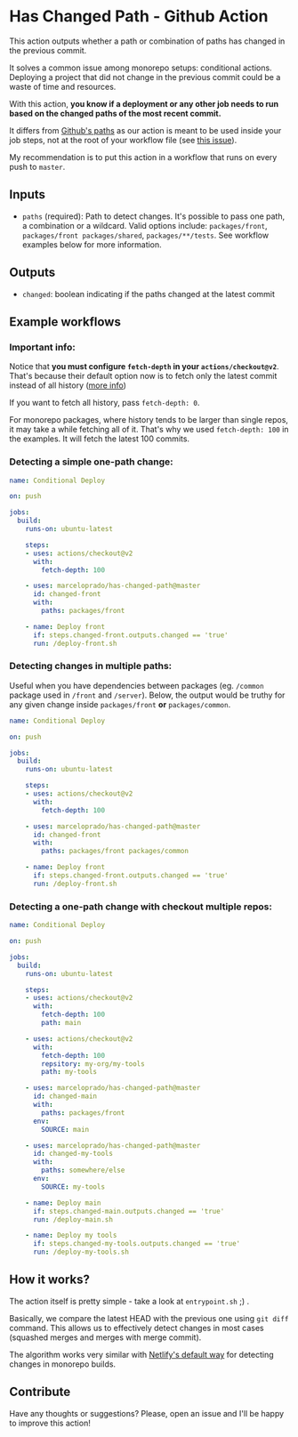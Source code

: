 # Has Changed Path - Github Action

This action outputs whether a path or combination of paths has changed in the previous commit.

It solves a common issue among monorepo setups: conditional actions. Deploying a project that did not change in the previous commit could be a waste of time and resources.

With this action, **you know if a deployment or any other job needs to run based on the changed paths of the most recent commit.**

It differs from [Github's paths](https://help.github.com/en/actions/automating-your-workflow-with-github-actions/workflow-syntax-for-github-actions#onpushpull_requestpaths) as our action is meant to be used inside your job steps, not at the root of your workflow file (see [this issue](https://github.community/t5/GitHub-Actions/Path-filtering-for-jobs-and-steps/td-p/33617)).

My recommendation is to put this action in a workflow that runs on every push to `master`.

## Inputs

- `paths` (required): Path to detect changes. It's possible to pass one path, a combination or a wildcard. Valid options include: `packages/front`, `packages/front packages/shared`, `packages/**/tests`. See workflow examples below for more information.

## Outputs

- `changed`: boolean indicating if the paths changed at the latest commit

## Example workflows

### Important info:

Notice that **you must configure `fetch-depth` in your `actions/checkout@v2`**. That's because their default option now is to fetch only the latest commit instead of all history ([more info](https://github.com/actions/checkout))

If you want to fetch all history, pass `fetch-depth: 0`.

For monorepo packages, where history tends to be larger than single repos, it may take a while fetching all of it. That's why we used `fetch-depth: 100` in the examples. It will fetch the latest 100 commits.

### Detecting a simple one-path change:

```yaml
name: Conditional Deploy

on: push

jobs:
  build:
    runs-on: ubuntu-latest

    steps:
    - uses: actions/checkout@v2
      with:
        fetch-depth: 100

    - uses: marceloprado/has-changed-path@master
      id: changed-front
      with:
        paths: packages/front

    - name: Deploy front
      if: steps.changed-front.outputs.changed == 'true'
      run: /deploy-front.sh
```

### Detecting changes in multiple paths:

Useful when you have dependencies between packages (eg. `/common` package used in `/front` and `/server`).
Below, the output would be truthy for any given change inside `packages/front` **or** `packages/common`.

```yaml
name: Conditional Deploy

on: push

jobs:
  build:
    runs-on: ubuntu-latest

    steps:
    - uses: actions/checkout@v2
      with:
        fetch-depth: 100

    - uses: marceloprado/has-changed-path@master
      id: changed-front
      with:
        paths: packages/front packages/common

    - name: Deploy front
      if: steps.changed-front.outputs.changed == 'true'
      run: /deploy-front.sh
```

### Detecting a one-path change with checkout multiple repos:

```yaml
name: Conditional Deploy

on: push

jobs:
  build:
    runs-on: ubuntu-latest

    steps:
    - uses: actions/checkout@v2
      with:
        fetch-depth: 100
        path: main

    - uses: actions/checkout@v2
      with:
        fetch-depth: 100
        repsitory: my-org/my-tools
        path: my-tools

    - uses: marceloprado/has-changed-path@master
      id: changed-main
      with:
        paths: packages/front
      env:
        SOURCE: main

    - uses: marceloprado/has-changed-path@master
      id: changed-my-tools
      with:
        paths: somewhere/else
      env:
        SOURCE: my-tools

    - name: Deploy main
      if: steps.changed-main.outputs.changed == 'true'
      run: /deploy-main.sh

    - name: Deploy my tools
      if: steps.changed-my-tools.outputs.changed == 'true'
      run: /deploy-my-tools.sh
```

## How it works?

The action itself is pretty simple - take a look at `entrypoint.sh` ;) .

Basically, we compare the latest HEAD with the previous one using `git diff` command. This allows us to effectively detect changes in most cases (squashed merges and merges with merge commit).

The algorithm works very similar with [Netlify's default way](https://community.netlify.com/t/monorepo-and-long-builds/7234/2) for detecting changes in monorepo builds.

## Contribute

Have any thoughts or suggestions? Please, open an issue and I'll be happy to improve this action!
